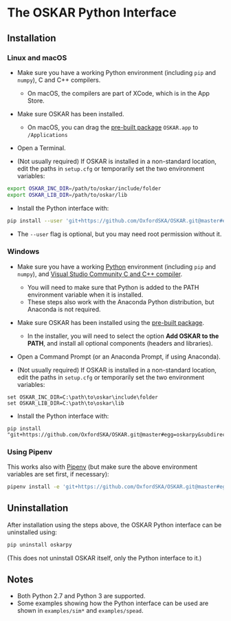 # The OSKAR Python Interface

## Installation

### Linux and macOS

 - Make sure you have a working Python environment
   (including `pip` and `numpy`), C and C++ compilers.
     - On macOS, the compilers are part of XCode, which is in the App Store.


 - Make sure OSKAR has been installed.
     - On macOS, you can drag the [pre-built package](https://github.com/OxfordSKA/OSKAR/releases) `OSKAR.app` to `/Applications`


 - Open a Terminal.


 - (Not usually required) If OSKAR is installed in a non-standard location,
   edit the paths in `setup.cfg` or temporarily set the two environment
   variables:

```bash
export OSKAR_INC_DIR=/path/to/oskar/include/folder
export OSKAR_LIB_DIR=/path/to/oskar/lib
```

 - Install the Python interface with:

```bash
pip install --user 'git+https://github.com/OxfordSKA/OSKAR.git@master#egg=oskarpy&subdirectory=python'
```

 - The `--user` flag is optional, but you may need root permission without it.

### Windows

 - Make sure you have a working [Python](https://www.python.org/downloads/windows/)
   environment (including `pip` and `numpy`),
   and [Visual Studio Community C and C++ compiler](https://visualstudio.microsoft.com/vs/community/).
     - You will need to make sure that Python is added to the PATH environment
       variable when it is installed.
     - These steps also work with the Anaconda Python distribution,
       but Anaconda is not required.


 - Make sure OSKAR has been installed using the [pre-built package](https://github.com/OxfordSKA/OSKAR/releases).
     - In the installer, you will need to select the option **Add OSKAR to the PATH**,
       and install all optional components (headers and libraries).


 - Open a Command Prompt (or an Anaconda Prompt, if using Anaconda).


 - (Not usually required) If OSKAR is installed in a non-standard location,
   edit the paths in `setup.cfg` or temporarily set the two environment
   variables:

```
set OSKAR_INC_DIR=C:\path\to\oskar\include\folder
set OSKAR_LIB_DIR=C:\path\to\oskar\lib
```

 - Install the Python interface with:

```
pip install "git+https://github.com/OxfordSKA/OSKAR.git@master#egg=oskarpy&subdirectory=python"
```

### Using Pipenv

This works also with [Pipenv](https://docs.pipenv.org)
(but make sure the above environment variables are set first, if necessary):

```bash
pipenv install -e 'git+https://github.com/OxfordSKA/OSKAR.git@master#egg=oskarpy&subdirectory=python'
```


## Uninstallation

After installation using the steps above, the OSKAR Python interface can
be uninstalled using:

```bash
pip uninstall oskarpy
```

(This does not uninstall OSKAR itself, only the Python interface to it.)

## Notes

- Both Python 2.7 and Python 3 are supported.
- Some examples showing how the Python interface can be used are shown
  in `examples/sim*` and `examples/spead`.

